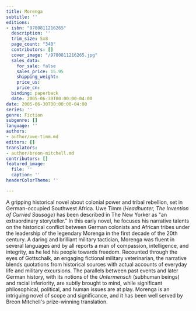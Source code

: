 ```yaml
---
title: Morenga
subtitle: ''
editions:
- isbn: "9780811216265"
  description: ''
  trim_size: 5x8
  page_count: "340"
  contributors: []
  cover_image: "/9780811216265.jpg"
  sales_data:
    for_sale: false
    sales_price: 15.95
    shipping_weight: 
    price_us: 
    price_cn: 
  binding: paperback
  date: 2005-06-30T00:00:00-04:00
date: 2005-06-30T00:00:00-04:00
series: ''
genre: Fiction
subgenre: []
language: ''
authors:
- author/uwe-timm.md
editors: []
translators:
- author/breon-mitchell.md
contributors: []
featured_image:
  file: ''
  caption: ''
headerColorTheme: ''

---
```

A gripping historical novel about colonial power and tribal rebellion, set in German-occupied Southwest Africa. Uwe Timm (_Headhunter, The Invention of Curried Sausage_) has been described in The New Yorker as "an extraordinary storyteller." In this early novel, he focuses his narrative talents on the historical conflict between German colonists and African tribes under the leadership of the legendary Morenga in the first decade of the 20th century. A daring and brilliant military tactician, Morenga was fluent in several languages and by all reports a man of compassion, intelligence, and integrity, as he led his people towards freedom. Recounted through the eyes of Gottschalk, an engaging fictional military veterinarian, the narrative blends quotations from historical sources with actual accounts of everyday life and military excursions. The parallels between past events and later German history, with its notions of the _Untermensch_ (subhuman beings) and racial inferiority, are subtly brought to mind, while significant philosophical, political, and human issues are at play. Morenga is an intriguing novel of scope and significance, and it has been well served by Breon Mitchell's prize-winning translation.